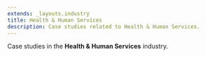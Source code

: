 ```yaml
---
extends: _layouts.industry
title: Health & Human Services
description: Case studies related to Health & Human Services.
---
```


Case studies in the **Health & Human Services** industry.
